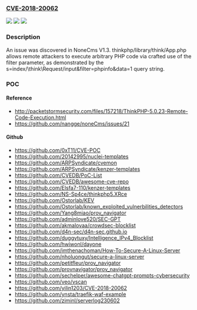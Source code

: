 ### [CVE-2018-20062](https://cve.mitre.org/cgi-bin/cvename.cgi?name=CVE-2018-20062)
![](https://img.shields.io/static/v1?label=Product&message=n%2Fa&color=blue)
![](https://img.shields.io/static/v1?label=Version&message=n%2Fa%20&color=brightgreen)
![](https://img.shields.io/static/v1?label=Vulnerability&message=n%2Fa&color=brightgreen)

### Description

An issue was discovered in NoneCms V1.3. thinkphp/library/think/App.php allows remote attackers to execute arbitrary PHP code via crafted use of the filter parameter, as demonstrated by the s=index/\think\Request/input&filter=phpinfo&data=1 query string.

### POC

#### Reference
- http://packetstormsecurity.com/files/157218/ThinkPHP-5.0.23-Remote-Code-Execution.html
- https://github.com/nangge/noneCms/issues/21

#### Github
- https://github.com/0xT11/CVE-POC
- https://github.com/20142995/nuclei-templates
- https://github.com/ARPSyndicate/cvemon
- https://github.com/ARPSyndicate/kenzer-templates
- https://github.com/CVEDB/PoC-List
- https://github.com/CVEDB/awesome-cve-repo
- https://github.com/Elsfa7-110/kenzer-templates
- https://github.com/NS-Sp4ce/thinkphp5.XRce
- https://github.com/Ostorlab/KEV
- https://github.com/Ostorlab/known_exploited_vulnerbilities_detectors
- https://github.com/Yang8miao/prov_navigator
- https://github.com/adminlove520/SEC-GPT
- https://github.com/akmalovaa/crowdsec-blocklist
- https://github.com/d4n-sec/d4n-sec.github.io
- https://github.com/duggytuxy/Intelligence_IPv4_Blocklist
- https://github.com/hwiwonl/dayone
- https://github.com/imthenachoman/How-To-Secure-A-Linux-Server
- https://github.com/nholuongut/secure-a-linux-server
- https://github.com/petitfleur/prov_navigator
- https://github.com/provnavigator/prov_navigator
- https://github.com/sechelper/awesome-chatgpt-prompts-cybersecurity
- https://github.com/veo/vscan
- https://github.com/yilin1203/CVE-2018-20062
- https://github.com/ynsta/traefik-waf-example
- https://github.com/ziminl/serverlog230602

